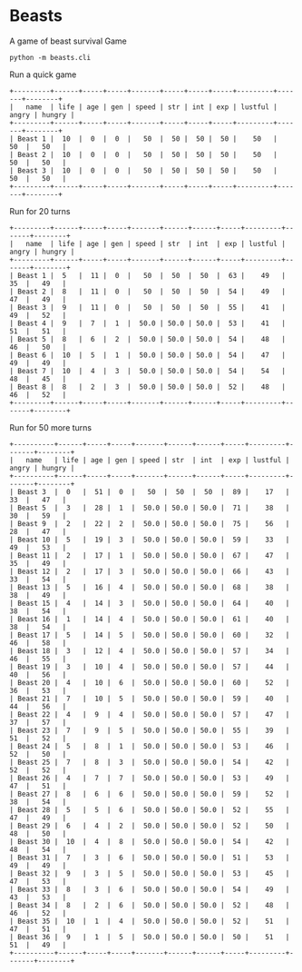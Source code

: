Beasts
======

A game of beast survival Game


    python -m beasts.cli

Run a quick game

    +---------+------+-----+-----+-------+-----+-----+-----+---------+-------+--------+
    |   name  | life | age | gen | speed | str | int | exp | lustful | angry | hungry |
    +---------+------+-----+-----+-------+-----+-----+-----+---------+-------+--------+
    | Beast 1 |  10  |  0  |  0  |   50  |  50 |  50 |  50 |    50   |   50  |   50   |
    | Beast 2 |  10  |  0  |  0  |   50  |  50 |  50 |  50 |    50   |   50  |   50   |
    | Beast 3 |  10  |  0  |  0  |   50  |  50 |  50 |  50 |    50   |   50  |   50   |
    +---------+------+-----+-----+-------+-----+-----+-----+---------+-------+--------+

Run for 20 turns


    +---------+------+-----+-----+-------+------+------+-----+---------+-------+--------+
    |   name  | life | age | gen | speed | str  | int  | exp | lustful | angry | hungry |
    +---------+------+-----+-----+-------+------+------+-----+---------+-------+--------+
    | Beast 1 |  5   |  11 |  0  |   50  |  50  |  50  |  63 |    49   |   35  |   49   |
    | Beast 2 |  8   |  11 |  0  |   50  |  50  |  50  |  54 |    49   |   47  |   49   |
    | Beast 3 |  9   |  11 |  0  |   50  |  50  |  50  |  55 |    41   |   49  |   52   |
    | Beast 4 |  9   |  7  |  1  |  50.0 | 50.0 | 50.0 |  53 |    41   |   51  |   51   |
    | Beast 5 |  8   |  6  |  2  |  50.0 | 50.0 | 50.0 |  54 |    48   |   46  |   50   |
    | Beast 6 |  10  |  5  |  1  |  50.0 | 50.0 | 50.0 |  54 |    47   |   49  |   49   |
    | Beast 7 |  10  |  4  |  3  |  50.0 | 50.0 | 50.0 |  54 |    54   |   48  |   45   |
    | Beast 8 |  8   |  2  |  3  |  50.0 | 50.0 | 50.0 |  52 |    48   |   46  |   52   |
    +---------+------+-----+-----+-------+------+------+-----+---------+-------+--------+

Run for 50 more turns

    +----------+------+-----+-----+-------+------+------+-----+---------+-------+--------+
    |   name   | life | age | gen | speed | str  | int  | exp | lustful | angry | hungry |
    +----------+------+-----+-----+-------+------+------+-----+---------+-------+--------+
    | Beast 3  |  0   |  51 |  0  |   50  |  50  |  50  |  89 |    17   |   33  |   47   |
    | Beast 5  |  3   |  28 |  1  |  50.0 | 50.0 | 50.0 |  71 |    38   |   30  |   59   |
    | Beast 9  |  2   |  22 |  2  |  50.0 | 50.0 | 50.0 |  75 |    56   |   28  |   47   |
    | Beast 10 |  5   |  19 |  3  |  50.0 | 50.0 | 50.0 |  59 |    33   |   49  |   53   |
    | Beast 11 |  2   |  17 |  1  |  50.0 | 50.0 | 50.0 |  67 |    47   |   35  |   49   |
    | Beast 12 |  2   |  17 |  3  |  50.0 | 50.0 | 50.0 |  66 |    43   |   33  |   54   |
    | Beast 13 |  5   |  16 |  4  |  50.0 | 50.0 | 50.0 |  68 |    38   |   38  |   49   |
    | Beast 15 |  4   |  14 |  3  |  50.0 | 50.0 | 50.0 |  64 |    40   |   38  |   54   |
    | Beast 16 |  1   |  14 |  4  |  50.0 | 50.0 | 50.0 |  61 |    40   |   38  |   54   |
    | Beast 17 |  5   |  14 |  5  |  50.0 | 50.0 | 50.0 |  60 |    32   |   46  |   58   |
    | Beast 18 |  3   |  12 |  4  |  50.0 | 50.0 | 50.0 |  57 |    34   |   46  |   55   |
    | Beast 19 |  3   |  10 |  4  |  50.0 | 50.0 | 50.0 |  57 |    44   |   40  |   56   |
    | Beast 20 |  4   |  10 |  6  |  50.0 | 50.0 | 50.0 |  60 |    52   |   36  |   53   |
    | Beast 21 |  7   |  10 |  5  |  50.0 | 50.0 | 50.0 |  59 |    40   |   44  |   56   |
    | Beast 22 |  4   |  9  |  4  |  50.0 | 50.0 | 50.0 |  57 |    47   |   37  |   57   |
    | Beast 23 |  7   |  9  |  5  |  50.0 | 50.0 | 50.0 |  55 |    39   |   51  |   52   |
    | Beast 24 |  5   |  8  |  1  |  50.0 | 50.0 | 50.0 |  53 |    46   |   52  |   50   |
    | Beast 25 |  7   |  8  |  3  |  50.0 | 50.0 | 50.0 |  54 |    42   |   52  |   52   |
    | Beast 26 |  4   |  7  |  7  |  50.0 | 50.0 | 50.0 |  53 |    49   |   47  |   51   |
    | Beast 27 |  8   |  6  |  6  |  50.0 | 50.0 | 50.0 |  59 |    52   |   38  |   54   |
    | Beast 28 |  5   |  5  |  6  |  50.0 | 50.0 | 50.0 |  52 |    55   |   47  |   49   |
    | Beast 29 |  6   |  4  |  2  |  50.0 | 50.0 | 50.0 |  52 |    50   |   48  |   50   |
    | Beast 30 |  10  |  4  |  8  |  50.0 | 50.0 | 50.0 |  54 |    42   |   48  |   54   |
    | Beast 31 |  7   |  3  |  6  |  50.0 | 50.0 | 50.0 |  51 |    53   |   49  |   49   |
    | Beast 32 |  9   |  3  |  5  |  50.0 | 50.0 | 50.0 |  53 |    45   |   47  |   53   |
    | Beast 33 |  8   |  3  |  6  |  50.0 | 50.0 | 50.0 |  54 |    49   |   43  |   53   |
    | Beast 34 |  8   |  2  |  6  |  50.0 | 50.0 | 50.0 |  52 |    48   |   46  |   52   |
    | Beast 35 |  10  |  1  |  4  |  50.0 | 50.0 | 50.0 |  52 |    51   |   47  |   51   |
    | Beast 36 |  9   |  1  |  5  |  50.0 | 50.0 | 50.0 |  50 |    51   |   51  |   49   |
    +----------+------+-----+-----+-------+------+------+-----+---------+-------+--------+
